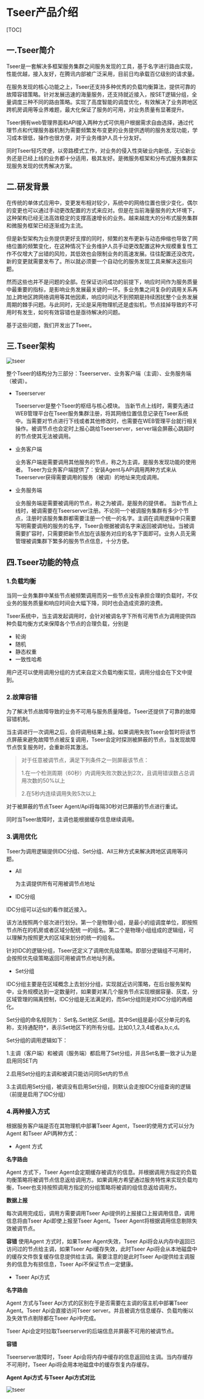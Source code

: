 # Tseer产品介绍

[TOC]

## 一.Tseer简介



Tseer是一套解决多框架服务集群之间服务发现的工具，基于名字进行路由实现，性能优越，接入友好，在腾讯内部被广泛采用，目前日均承载百亿级别的请求量。

在服务发现的核心功能之上，Tseer还支持多种优秀的负载均衡算法，提供可靠的故障容错策略。针对发展迅速的海量服务，还支持就近接入，按SET逻辑分组，全量调度三种不同的路由策略。实现了高度智能的调度优化，有效解决了业务跨地区跨机房调用等业界难题，最大化保证了服务的可用，对业务质量有显著提升。

Tseer拥有web管理界面和API接入两种方式可供用户根据需求自由选择，通过代理节点和代理服务器机制为需要频繁发布变更的业务提供透明的服务发现功能，学习成本很低，操作也很方便，对于业务维护人员十分友好。

同时Tseer轻巧灵便，以旁路模式工作，对业务的侵入性突破业内新低，无论新业务还是已经上线的业务都十分适用，极其友好。是微服务框架和分布式服务集群实现服务发现的优秀解决方案。

## 二.研发背景

在传统的单体式应用中，变更发布相对较少，系统中的网络位置也很少变化，偶尔的变更也可以通过手动更改配置的方式来应对。但是在当前海量服务的大环境下，这种架构已经无法高效稳定的支撑高速增长的业务。越来越庞大的分布式服务集群和微服务框架已经逐渐成为主流。

但是新型架构为业务提供更好支撑的同时，频繁的发布更新与动态伸缩也导致了网络位置的频繁变化，在这种情况下业务维护人员手动更改配置这种大规模重复性工作不仅增大了出错的风险，其低效也会限制业务的高速发展。往往配置还没改完，新的变更就需要发布了。所以就必须要一个自动化的服务发现工具来解决这些问题。

然而这些也并不是问题的全部。在保证访问成功的前提下，响应时间作为服务质量中最重要的指标，是影响业务发展最关键的一环。多业务集之间复杂的调用关系再加上跨地区跨网络调用等其他因素，响应时间达不到预期是持续困扰整个业务发展周期的棘手问题。与此同时，无论是采用物理机还是虚拟机，节点挂掉导致的不可用时有发生，如何有效容错也是亟待解决的问题。

基于这些问题，我们开发出了Tseer。

## 三.Tseer架构

![tseer](docs/images/pptseer.png)

整个Tseer的结构分为三部分：Tseerserver、业务客户端（主调）、业务服务端（被调）。

* Tseerserver

   Tseerserver是整个Tseer的枢纽与核心模块。
   当新节点上线时，需要先通过WEB管理平台在Tseer服务集群注册，将其网络位置信息记录在Tseer系统中。当需要对节点进行下线或者其他修改时，也需要在WEB管理平台就行相关操作。被调节点也会定时上报心跳给Tseerserver，server端会屏蔽心跳超时的节点使其无法被调用。


* 业务客户端

   业务客户端是需要调用其他服务的节点，称之为主调，是服务发现功能的使用者。
   Tseer为业务客户端提供了：安装Agent与API调用两种方式来从Tseerserver获得需要调用的服务（被调）的地址来完成调用。


* 业务服务端

   业务服务端是需要被调用的节点，称之为被调，是服务的提供者。
   当新节点上线时，被调需要在Tseerserver注册。不论同一个被调服务集群有多少个节点，注册时该服务集群都需要注册一个统一的名字。主调在调用逻辑中只需要写明需要调用的服务的名字，Tseer会根据被调名字来返回被调地址。当被调需要扩容时，只需要把新节点加在该服务对应的名字下面即可。业务人员无需管理被调集群下繁多的服务节点信息，十分方便。

## 四.Tseer功能的特点

### 1.负载均衡

当同一业务集群中某些节点被频繁调用而另一些节点没有承担合理的负载时，不仅业务的服务质量和响应时间会大幅下降，同时也会造成资源的浪费。

Tseer系统中，当主调发起调用时，会针对被调名字下所有可用节点为调用提供四种负载均衡方式来保障各个节点的合理负载，分别是

* 轮询
* 随机
* 静态权重
* 一致性哈希

用户还可以使用调用分组的方式来自定义负载均衡实现，调用分组会在下文中提到。

### 2.故障容错

为了解决节点故障导致的业务不可用与服务质量降低，Tseer还提供了可靠的故障容错机制。

当主调进行一次调用之后，会将调用结果上报。如果调用失败Tseer会暂时将该节点屏蔽来避免故障节点被反复调用，Tseer会定时探测被屏蔽的节点，当发现故障节点恢复服务时，会重新将其激活。

> 对于任意被调节点，满足下列条件之一则屏蔽该节点：
>
> 1.在一个检测周期（60秒）内调用失败次数达到2次，且调用错误数占总调用次数的50%以上
>
> 2.在5秒内连续调用失败5次以上

对于被屏蔽的节点Tseer Agent/Api将每隔30秒对已屏蔽的节点进行重试。

同时当Tseer故障时，主调也能根据缓存信息继续调用。



### 3.调用优化

Tseer为调用逻辑提供IDC分组、Set分组、All三种方式来解决跨地区调用等问题。

* All

  为主调提供所有可用被调节点地址

* IDC分组

 IDC分组可以近似的看作就近接入。

该方法按照两个层次进行划分。第一个是物理小组，是最小的组调度单位，即按照节点所在的机房或者区域分配统 一的组名。第二个是物理小组组成的逻辑组，可以理解为按照更大的区域来划分的统一的组名。

针对IDC的逻辑分组，Tseer还定义了调用优先级策略。即部分逻辑组不可用时，会按照优先级策略返回可用被调节点地址列表。

* Set分组

IDC分组主要是在区域概念上去划分分组，实现就近访问策略，在后台服务架构中，业务规模达到一定数量时，如果要对某几个服务节点实现根据容量、灰度，分区域管理的隔离控制，IDC分组是无法满足的，而Set分组则是对IDC分组的再细化。

Set分组的命名规则为： Set名.Set地区.Set组。其中Set组是最小区分单元的名称，支持通配符*，表示Set地区下的所有分组。比如0,1,2,3,4或者a,b,c,d。

Set分组的调用逻辑如下：

1.主调（客户端）和被调（服务端）都启用了Set分组，并且Set名要一致才认为是启用同SET内

2.启用Set分组的主调和被调只能访问同Set内的节点

3.主调启用Set分组，被调没有启用Set分组，则默认会走按IDC分组查询的逻辑（前提是启用了IDC分组）

### 4.两种接入方式

根据服务客户端是否在其物理机中部署Tseer Agent，Tseer的使用方式可以分为Agent 和Tseer API两种方式：

- Agent 方式

**名字路由**

Agent 方式下，Tseer Agent会定期缓存被调方的信息。并根据调用方指定的负载均衡策略将被调节点信息返给调用方。如果调用方希望通过服务特性来实现负载均衡，Tseer也支持按照调用方指定的分组策略将被调的组信息返给调用方。

**数据上报**

每次调用完成后，调用方需要调用Tseer Api提供的上报接口上报调用信息，调用信息将由Tseer Api即使上报至Tseer Agent。Tseer Agent将根据调用信息剔除失效被调节点。

**容错**
使用Agent 方式时，如果Tseer Agent失效，Tseer Api将会从内存中返回已访问过的节点给主调，如果Tseer Api缓存失效，此时Tseer Api将会从本地磁盘中的缓存文件恢复缓存信息提供给主调。需要注意的是此时Tseer Api提供给主调服务的信息为有损信息，Tseer Api不保证节点一定健康。

- Tseer Api方式

**名字路由**

Agent 方式与Tseer Api方式的区别在于是否需要在主调的宿主机中部署Tseer Agent。Tseer Api会直接访问Tseer server。并且被调方信息缓存、负载均衡以及失效节点剔除都在Tseer Api中完成。

Tseer Api会定时拉取Tseerserver的后端信息并屏蔽不可用的被调节点。

**容错**

Tseerserver故障时，Tseer Api会将内存中缓存的信息返回给主调。当内存缓存不可用时，Tseer Api将会用本地磁盘中的缓存恢复内存缓存。



**Agent Api方式 与Tseer Api方式对比**




![tseer](docs/images/seer_feature.png)





















